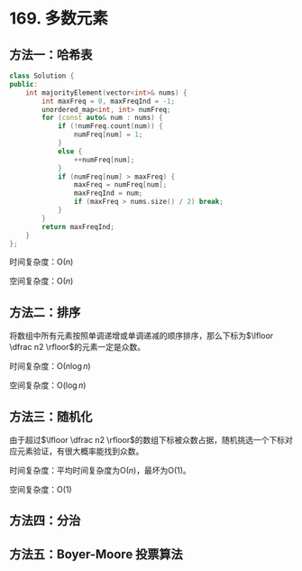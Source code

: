# 169. 多数元素

## 方法一：哈希表

```c++
class Solution {
public:
	int majorityElement(vector<int>& nums) {
		int maxFreq = 0, maxFreqInd = -1;
		unordered_map<int, int> numFreq;
		for (const auto& num : nums) {
			if (!numFreq.count(num)) {
				numFreq[num] = 1;
			}
			else {
				++numFreq[num];
			}
			if (numFreq[num] > maxFreq) {
				maxFreq = numFreq[num];
				maxFreqInd = num;
				if (maxFreq > nums.size() / 2) break;
			}
		}
		return maxFreqInd;
	}
};
```

时间复杂度：O($n$)

空间复杂度：O($n$)

## 方法二：排序

将数组中所有元素按照单调递增或单调递减的顺序排序，那么下标为$\lfloor \dfrac n2 \rfloor$的元素一定是众数。

时间复杂度：O($n \log n$)

空间复杂度：O($\log n$)

## 方法三：随机化

由于超过$\lfloor \dfrac n2 \rfloor$的数组下标被众数占据，随机挑选一个下标对应元素验证，有很大概率能找到众数。

时间复杂度：平均时间复杂度为O($n$)，最坏为O($1$)。

空间复杂度：O($1$)

## 方法四：分治

## 方法五：Boyer-Moore 投票算法